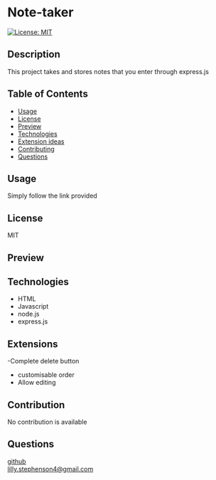 # Note-taker
  [![License: MIT](https://img.shields.io/badge/License-MIT-yellow.svg)](https://opensource.org/licenses/MIT)
  ## Description
  This project takes and stores notes that you enter through express.js
  ## Table of Contents 
  - [Usage](#usage)
  - [License](#license)
  - [Preview](#preview)
  - [Technologies](#technologies)
  - [Extension ideas](#extensions)
  - [Contributing](#contribution)
  - [Questions](#questions)
  ## Usage
  Simply follow the link provided
  ## License
  MIT
  ## Preview
 
  ## Technologies
  - HTML
  - Javascript
  - node.js
  - express.js
 ## Extensions
-Complete delete button
- customisable order
- Allow editing
## Contribution
  No contribution is available
## Questions
<a href= "https://github.com/lills1"> github </a>
<br>
<a href="mailto:lilly.stephenson4@gmail.com"> lilly.stephenson4@gmail.com</a>

